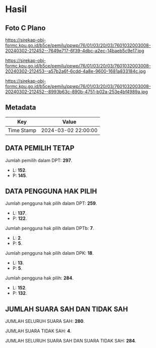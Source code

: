 # Hasil

## Foto C Plano

https://sirekap-obj-formc.kpu.go.id/b5ce/pemilu/ppwp/76/01/03/20/03/7601032003008-20240302-212452--7649e717-6f39-4dbc-a2ec-14baeb5c9e17.jpg

https://sirekap-obj-formc.kpu.go.id/b5ce/pemilu/ppwp/76/01/03/20/03/7601032003008-20240302-212453--a57b2a6f-6cdd-4a8e-9600-1681a833184c.jpg

https://sirekap-obj-formc.kpu.go.id/b5ce/pemilu/ppwp/76/01/03/20/03/7601032003008-20240302-212452--8993b63c-890b-4751-b02a-253e4bf4989a.jpg


## Metadata

| Key        | Value               |
| ---------- | ------------------- |
| Time Stamp | 2024-03-02 22:00:00 |


## DATA PEMILIH TETAP

Jumlah pemilih dalam DPT: **297**.
 * L: **152**.
 * P: **145**.

## DATA PENGGUNA HAK PILIH

Jumlah pengguna hak pilih dalam DPT: **259**.
 * L: **137**.
 * P: **122**.

Jumlah pengguna hak pilih dalam DPTb: **7**.
 * L: **2**.
 * P: **5**.

Jumlah pengguna hak pilih dalam DPK: **18**.
 * L: **13**.
 * P: **5**.

Jumlah pengguna hak pilih: **284**.
 * L: **152**.
 * P: **132**.

## JUMLAH SUARA SAH DAN TIDAK SAH

JUMLAH SELURUH SUARA SAH: **280**.

JUMLAH SUARA TIDAK SAH: **4**.

JUMLAH SELURUH SUARA SAH DAN SUARA TIDAK SAH: **284**.


